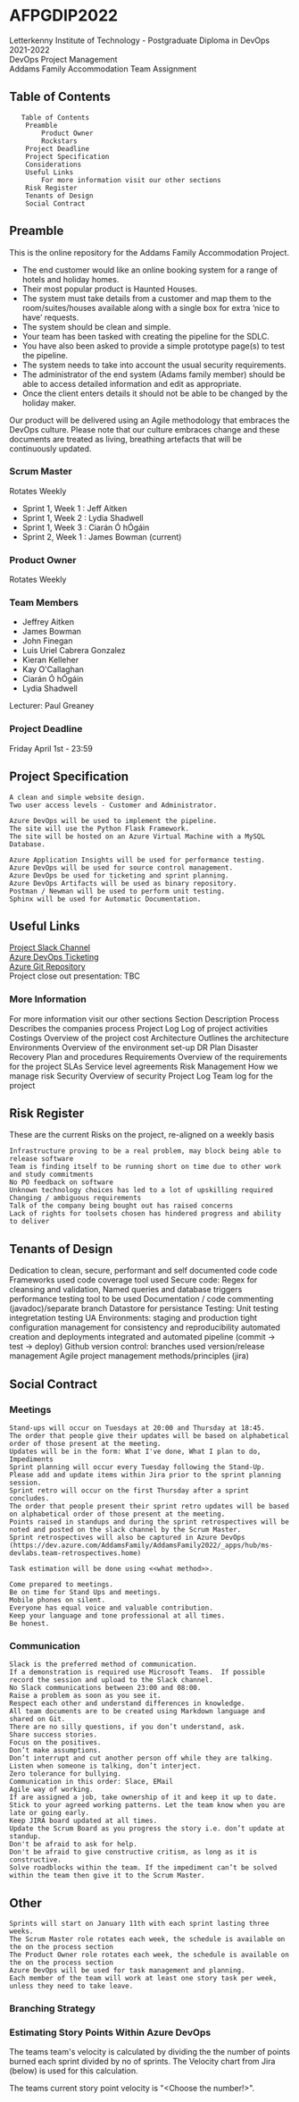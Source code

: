 # AFPGDIP2022
Letterkenny Institute of Technology - Postgraduate Diploma in DevOps 2021-2022  
DevOps Project Management  
Addams Family Accommodation Team Assignment  


## Table of Contents

       Table of Contents
        Preamble
            Product Owner
            Rockstars
        Project Deadline
        Project Specification
        Considerations
        Useful Links
            For more information visit our other sections
        Risk Register
        Tenants of Design
        Social Contract

## Preamble

This is the online repository for the Addams Family Accommodation Project.

- The end customer would like an online booking system for a range of hotels and holiday homes. 
- Their most popular product is Haunted Houses. 
- The system must take details from a customer and map them to the room/suites/houses available along with a single box for extra ‘nice to have’ requests. 
- The system should be clean and simple. 
- Your team has been tasked with creating the pipeline for the SDLC. 
- You have also been asked to provide a simple prototype page(s) to test the pipeline. 
- The system needs to take into account the usual security requirements. 
- The administrator of the end system (Adams family member) should be able to access detailed information and edit as appropriate. 
- Once the client enters details it should not be able to be changed by the holiday maker.

Our product will be delivered using an Agile methodology that embraces the DevOps culture. Please note that our culture embraces change and these documents are treated as living, breathing artefacts that will be continuously updated.

### Scrum Master
Rotates Weekly
- Sprint 1, Week 1 : Jeff Aitken
- Sprint 1, Week 2 : Lydia Shadwell
- Sprint 1, Week 3 : Ciarán Ó hÓgáin
- Sprint 2, Week 1 : James Bowman (current)

### Product Owner
Rotates Weekly

### Team Members
- Jeffrey Aitken
- James Bowman
- John Finegan
- Luis Uriel Cabrera Gonzalez
- Kieran Kelleher
- Kay O'Callaghan
- Ciarán Ó hÓgáin
- Lydia Shadwell

Lecturer: Paul Greaney


### Project Deadline
Friday April 1st - 23:59

## Project Specification  
<!-- <Our team agreed specifications are as follows>     -->
    A clean and simple website design.
    Two user access levels - Customer and Administrator.

    Azure DevOps will be used to implement the pipeline.
    The site will use the Python Flask Framework.
    The site will be hosted on an Azure Virtual Machine with a MySQL Database.  

    Azure Application Insights will be used for performance testing.
    Azure DevOps will be used for source control management.
    Azure DevOps be used for ticketing and sprint planning.
    Azure DevOps Artifacts will be used as binary repository.
    Postman / Newman will be used to perform unit testing.
    Sphinx will be used for Automatic Documentation.
    

## Useful Links

[Project Slack Channel](https://app.slack.com/client/T84LE6L6R/C02P6U2S7RV)  
[Azure DevOps Ticketing](https://dev.azure.com/AddamsFamily/AddamsFamily2022/_backlogs/backlog/AddamsFamily2022%20Team/Stories/?showParents=true)   
[Azure Git Repository](https://dev.azure.com/AddamsFamily/AddamsFamily2022/_git/AddamsFamily2022?version=GBmain)  
Project close out presentation: TBC 

### More Information
For more information visit our other sections
Section     Description
Process     Describes the companies process
Project Log     Log of project activities
Costings    Overview of the project cost
Architecture    Outlines the architecture
Environments    Overview of the environment set-up
DR Plan     Disaster Recovery Plan and procedures
Requirements    Overview of the requirements for the project
SLAs    Service level agreements
Risk Management     How we manage risk
Security    Overview of security
Project Log     Team log for the project

## Risk Register

These are the current Risks on the project, re-aligned on a weekly basis

    Infrastructure proving to be a real problem, may block being able to release software
    Team is finding itself to be running short on time due to other work and study commitments
    No PO feedback on software
    Unknown technology choices has led to a lot of upskilling required
    Changing / ambiguous requirements
    Talk of the company being bought out has raised concerns
    Lack of rights for toolsets chosen has hindered progress and ability to deliver

## Tenants of Design
<pick from the sample sections below and add your own>
    Dedication to clean, secure, performant and self documented code
        code Frameworks used
        code coverage tool used
        Secure code: Regex for cleansing and validation, Named queries and database triggers
        performance testing tool to be used
    Documentation / code commenting (javadoc)/separate branch
    Datastore for persistance
    Testing:
        Unit testing
        integretation testing
        UA
    Environments:
        staging and production
        tight configuration management for consistency and reproducibility
        automated creation and deployments
        integrated and automated pipeline (commit -> test -> deploy)
    Github version control:
        branches used
        version/release management
    Agile project management methods/principles (jira)

## Social Contract

### Meetings

    Stand-ups will occur on Tuesdays at 20:00 and Thursday at 18:45.
    The order that people give their updates will be based on alphabetical order of those present at the meeting.
    Updates will be in the form: What I've done, What I plan to do, Impediments
    Sprint planning will occur every Tuesday following the Stand-Up.
    Please add and update items within Jira prior to the sprint planning session.
    Sprint retro will occur on the first Thursday after a sprint concludes.
    The order that people present their sprint retro updates will be based on alphabetical order of those present at the meeting.
    Points raised in standups and during the sprint retrospectives will be noted and posted on the slack channel by the Scrum Master.
    Sprint retrospectives will also be captured in Azure DevOps (https://dev.azure.com/AddamsFamily/AddamsFamily2022/_apps/hub/ms-devlabs.team-retrospectives.home)
    
    Task estimation will be done using <<what method>>.
    
    Come prepared to meetings.
    Be on time for Stand Ups and meetings.
    Mobile phones on silent.
    Everyone has equal voice and valuable contribution.
    Keep your language and tone professional at all times.
    Be honest.

### Communication

    Slack is the preferred method of communication.
    If a demonstration is required use Microsoft Teams.  If possible record the session and upload to the Slack channel.
    No Slack communications between 23:00 and 08:00.
    Raise a problem as soon as you see it.
    Respect each other and understand differences in knowledge.
    All team documents are to be created using Markdown language and shared on Git.
    There are no silly questions, if you don’t understand, ask.
    Share success stories.
    Focus on the positives.
    Don’t make assumptions.
    Don’t interrupt and cut another person off while they are talking.
    Listen when someone is talking, don’t interject.
    Zero tolerance for bullying.
    Communication in this order: Slace, EMail
    Agile way of working.
    If are assigned a job, take ownership of it and keep it up to date.
    Stick to your agreed working patterns. Let the team know when you are late or going early.
    Keep JIRA board updated at all times.
    Update the Scrum Board as you progress the story i.e. don’t update at standup.
    Don't be afraid to ask for help.
    Don't be afraid to give constructive critism, as long as it is constructive.
    Solve roadblocks within the team. If the impediment can’t be solved within the team then give it to the Scrum Master.

## Other

    Sprints will start on January 11th with each sprint lasting three weeks.
    The Scrum Master role rotates each week, the schedule is available on the on the process section
    The Product Owner role rotates each week, the schedule is available on the on the process section
    Azure DevOps will be used for task management and planning.
    Each member of the team will work at least one story task per week, unless they need to take leave.

### Branching Strategy


### Estimating Story Points Within Azure DevOps

The teams team's velocity is calculated by dividing the the number of points burned each sprint divided by no of sprints. The Velocity chart from Jira (below) is used for this calculation.

The teams current story point velocity is "<Choose the number!>".
